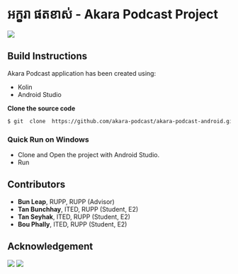 # អក្ខរា ផតខាស់ - Akara Podcast Project
![](/src/image/Akara-logo.png)

## Build Instructions

Akara Podcast application has been created using:
- Kolin
- Android Studio

**Clone the source code**
```sh
$ git  clone  https://github.com/akara-podcast/akara-podcast-android.git
```
### Quick Run on Windows
- Clone and Open the project with Android Studio.
- Run

## Contributors
- **Bun Leap**, RUPP, RUPP (Advisor)
- **Tan Bunchhay**, ITED, RUPP (Student, E2)
- **Tan Seyhak**, ITED, RUPP (Student, E2)
- **Bou Phally**, ITED, RUPP (Student, E2)

## Acknowledgement
![](fe.jfif)  ![](rupp.png)
